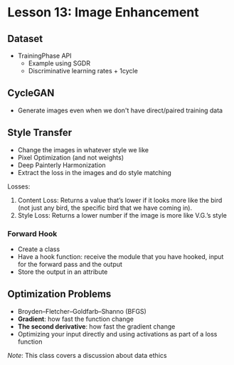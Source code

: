 # Lesson 13: Image Enhancement

## Dataset
- TrainingPhase API
	- Example using SGDR
	- Discriminative learning rates + 1cycle

## CycleGAN
- Generate images even when we don't have direct/paired training data

## Style Transfer
- Change the images in whatever style we like
- Pixel Optimization (and not weights)
- Deep Painterly Harmonization 
- Extract the loss in the images and do style matching

Losses:
1. Content Loss: Returns a value that’s lower if it looks more like the bird (not just any bird, the specific bird that we have coming in).
2. Style Loss: Returns a lower number if the image is more like V.G.’s style

### Forward Hook
- Create a class
- Have a hook function: receive the module that you have hooked, input for the forward pass and the output
- Store the output in an attribute

## Optimization Problems
- Broyden–Fletcher–Goldfarb–Shanno (BFGS)
- **Gradient**: how fast the function change
- **The second derivative**: how fast the gradient change
- Optimizing your input directly and using activations as part of a loss function 

_Note_: This class covers a discussion about data ethics